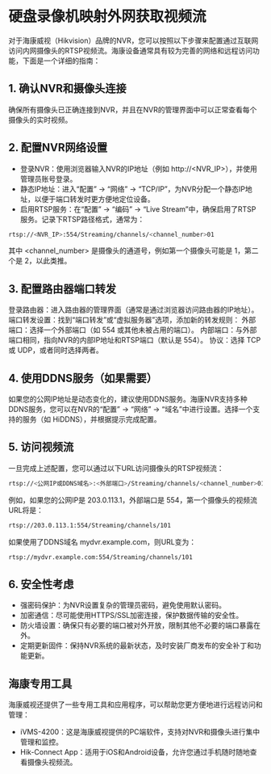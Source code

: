 # 硬盘录像机映射外网获取视频流

对于海康威视（Hikvision）品牌的NVR，您可以按照以下步骤来配置通过互联网访问内网摄像头的RTSP视频流。海康设备通常具有较为完善的网络和远程访问功能，下面是一个详细的指南：

## 1. 确认NVR和摄像头连接

确保所有摄像头已正确连接到NVR，并且在NVR的管理界面中可以正常查看每个摄像头的实时视频。

## 2. 配置NVR网络设置

- 登录NVR：使用浏览器输入NVR的IP地址（例如 http://<NVR_IP>），并使用管理员账号登录。
- 静态IP地址：进入“配置” -> “网络” -> “TCP/IP”，为NVR分配一个静态IP地址，以便于端口转发时更方便地定位设备。
- 启用RTSP服务：在“配置” -> “编码” -> “Live Stream”中，确保启用了RTSP服务。记录下RTSP路径格式，通常为：

``` sh
rtsp://<NVR_IP>:554/Streaming/channels/<channel_number>01
```

其中 <channel_number> 是摄像头的通道号，例如第一个摄像头可能是 1，第二个是 2，以此类推。

## 3. 配置路由器端口转发

登录路由器：进入路由器的管理界面（通常是通过浏览器访问路由器的IP地址）。
端口转发设置：找到“端口转发”或“虚拟服务器”选项，添加新的转发规则：
外部端口：选择一个外部端口（如 554 或其他未被占用的端口）。
内部端口：与外部端口相同，指向NVR的内部IP地址和RTSP端口（默认是 554）。
协议：选择 TCP 或 UDP，或者同时选择两者。

## 4. 使用DDNS服务（如果需要）

如果您的公网IP地址是动态变化的，建议使用DDNS服务。海康NVR支持多种DDNS服务，您可以在NVR的“配置” -> “网络” -> “域名”中进行设置。选择一个支持的服务（如 HiDDNS），并根据提示完成配置。

## 5. 访问视频流

一旦完成上述配置，您可以通过以下URL访问摄像头的RTSP视频流：

``` sh
rtsp://<公网IP或DDNS域名>:<外部端口>/Streaming/channels/<channel_number>01
```

例如，如果您的公网IP是 203.0.113.1，外部端口是 554，第一个摄像头的视频流URL将是：

``` sh
rtsp://203.0.113.1:554/Streaming/channels/101
```

如果使用了DDNS域名 mydvr.example.com，则URL变为：

``` sh
rtsp://mydvr.example.com:554/Streaming/channels/101
```

## 6. 安全性考虑

- 强密码保护：为NVR设置复杂的管理员密码，避免使用默认密码。
- 加密通信：尽可能使用HTTPS/SSL加密连接，保护数据传输的安全性。
- 防火墙设置：确保只有必要的端口被对外开放，限制其他不必要的端口暴露在外。
- 定期更新固件：保持NVR系统的最新状态，及时安装厂商发布的安全补丁和功能更新。

## 海康专用工具

海康威视还提供了一些专用工具和应用程序，可以帮助您更方便地进行远程访问和管理：

- iVMS-4200：这是海康威视提供的PC端软件，支持对NVR和摄像头进行集中管理和监控。
- Hik-Connect App：适用于iOS和Android设备，允许您通过手机随时随地查看摄像头视频流。